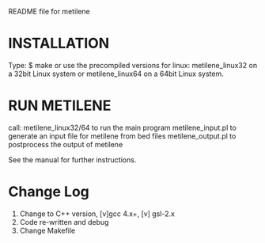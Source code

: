 README file for metilene

INSTALLATION
==============
Type:
$ make
or use the precompiled versions for linux:
metilene_linux32 on a 32bit Linux system or
metilene_linux64 on a 64bit Linux system.



RUN METILENE
==============
call:
metilene_linux32/64   to run the main program
metilene_input.pl     to generate an input file for metilene from bed files
metilene_output.pl    to postprocess the output of metilene

See the manual for further instructions.

Change Log
==============

1. Change to C++ version, [v]gcc 4.x+, [v] gsl-2.x
2. Code re-written and debug
3. Change Makefile
